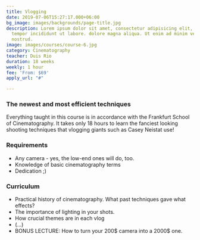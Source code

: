 ```yaml
---
title: Vlogging
date: 2019-07-06T15:27:17.000+06:00
bg_image: images/backgrounds/page-title.jpg
description: Lorem ipsum dolor sit amet, consectetur adipisicing elit, sed do eiusmod
  tempor incididunt ut labore. dolore magna aliqua. Ut enim ad minim veniam, quis
  nostrud.
image: images/courses/course-6.jpg
category: Cinematography
teacher: Duis Rio
duration: 18 weeks
weekly: 1 hour
fee: 'From: $69'
apply_url: "#"

---
```

### The newest and most efficient techniques

Everything taught in this course is in accordance with the Frankfurt School of Cinematography. It takes only 18 hours to learn the fanciest looking shooting techniques that vlogging giants such as Casey Neistat use!

### Requirements

* Any camera - yes, the low-end ones will do, too.
* Knowledge of basic cinematography terms
* Dedication ;)

### Curriculum

* Practical history of cinematography. What past techniques gave what effects?
* The importance of lighting in your shots.
* How crucial themes are in each vlog
* (...)
* BONUS LECTURE: How to turn your 200$ camera into a 2000$ one.